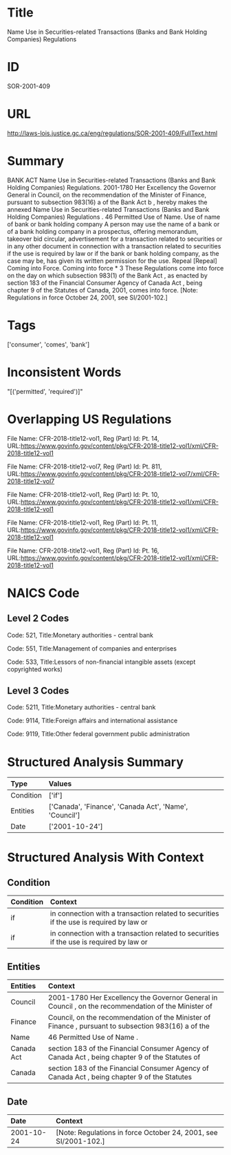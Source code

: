 # Title
Name Use in Securities-related Transactions (Banks and Bank Holding Companies) Regulations


# ID
SOR-2001-409

# URL
http://laws-lois.justice.gc.ca/eng/regulations/SOR-2001-409/FullText.html


# Summary
BANK ACT Name Use in Securities-related Transactions (Banks and Bank Holding Companies) Regulations.
2001-1780 Her Excellency the Governor General in Council, on the recommendation of the Minister of Finance, pursuant to subsection 983(16) a  of the  Bank Act b , hereby makes the annexed  Name Use in Securities-related Transactions (Banks and Bank Holding Companies) Regulations .
46 Permitted Use of Name.
Use of name of bank or bank holding company A person may use the name of a bank or of a bank holding company in a prospectus, offering memorandum, takeover bid circular, advertisement for a transaction related to securities or in any other document in connection with a transaction related to securities if the use is required by law or if the bank or bank holding company, as the case may be, has given its written permission for the use.
Repeal [Repeal] Coming into Force.
Coming into force * 3 These Regulations come into force on the day on which subsection 983(1) of the  Bank Act , as enacted by section 183 of the  Financial Consumer Agency of Canada Act , being chapter 9 of the Statutes of Canada, 2001, comes into force.
[Note: Regulations in force October 24, 2001,  see  SI/2001-102.] 


# Tags
['consumer', 'comes', 'bank']


# Inconsistent Words
"[('permitted', 'required')]"


# Overlapping US Regulations
File Name: CFR-2018-title12-vol1, Reg (Part) Id: Pt. 14, URL:https://www.govinfo.gov/content/pkg/CFR-2018-title12-vol1/xml/CFR-2018-title12-vol1

File Name: CFR-2018-title12-vol7, Reg (Part) Id: Pt. 811, URL:https://www.govinfo.gov/content/pkg/CFR-2018-title12-vol7/xml/CFR-2018-title12-vol7

File Name: CFR-2018-title12-vol1, Reg (Part) Id: Pt. 10, URL:https://www.govinfo.gov/content/pkg/CFR-2018-title12-vol1/xml/CFR-2018-title12-vol1

File Name: CFR-2018-title12-vol1, Reg (Part) Id: Pt. 11, URL:https://www.govinfo.gov/content/pkg/CFR-2018-title12-vol1/xml/CFR-2018-title12-vol1

File Name: CFR-2018-title12-vol1, Reg (Part) Id: Pt. 16, URL:https://www.govinfo.gov/content/pkg/CFR-2018-title12-vol1/xml/CFR-2018-title12-vol1




# NAICS Code
## Level 2 Codes
Code: 521, Title:Monetary authorities - central bank

Code: 551, Title:Management of companies and enterprises

Code: 533, Title:Lessors of non-financial intangible assets (except copyrighted works)




## Level 3 Codes
Code: 5211, Title:Monetary authorities - central bank

Code: 9114, Title:Foreign affairs and international assistance

Code: 9119, Title:Other federal government public administration







# Structured Analysis Summary
| Type      | Values                                                 |
|:----------|:-------------------------------------------------------|
| Condition | ['if']                                                 |
| Entities  | ['Canada', 'Finance', 'Canada Act', 'Name', 'Council'] |
| Date      | ['2001-10-24']                                         |


# Structured Analysis With Context
 


## Condition
| Condition   | Context                                                                                  |
|:------------|:-----------------------------------------------------------------------------------------|
| if          | in connection with a transaction related to securities if  the use is required by law or |
| if          | in connection with a transaction related to securities if  the use is required by law or |


## Entities
| Entities   | Context                                                                                              |
|:-----------|:-----------------------------------------------------------------------------------------------------|
| Council    | 2001-1780 Her Excellency the Governor General in  Council , on the recommendation of the Minister of |
| Finance    | Council, on the recommendation of the Minister of Finance , pursuant to subsection 983(16) a of the  |
| Name       | 46 Permitted Use of  Name .                                                                          |
| Canada Act | section 183 of the Financial Consumer Agency of Canada Act , being chapter 9 of the Statutes of      |
| Canada     | section 183 of the Financial Consumer Agency of Canada Act , being chapter 9 of the Statutes         |


## Date
| Date       | Context                                                           |
|:-----------|:------------------------------------------------------------------|
| 2001-10-24 | [Note: Regulations in force October 24, 2001,  see  SI/2001-102.] |



